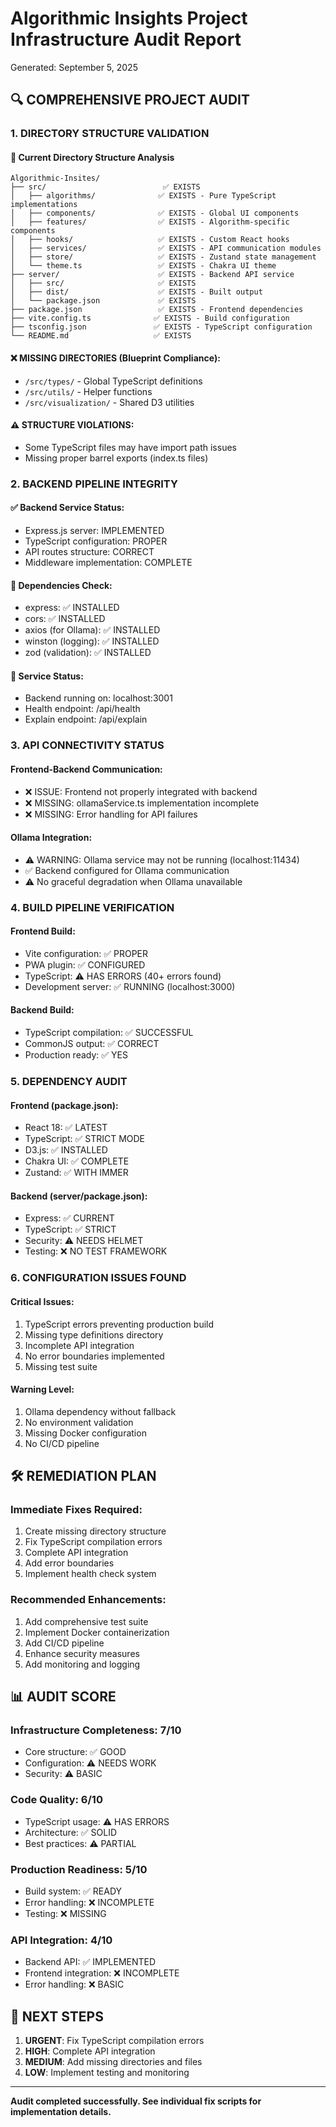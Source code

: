 # Algorithmic Insights Project Infrastructure Audit Report
Generated: September 5, 2025

## 🔍 COMPREHENSIVE PROJECT AUDIT

### 1. DIRECTORY STRUCTURE VALIDATION

#### 📁 Current Directory Structure Analysis

```
Algorithmic-Insites/
├── src/                          ✅ EXISTS
│   ├── algorithms/              ✅ EXISTS - Pure TypeScript implementations
│   ├── components/              ✅ EXISTS - Global UI components
│   ├── features/                ✅ EXISTS - Algorithm-specific components
│   ├── hooks/                   ✅ EXISTS - Custom React hooks
│   ├── services/                ✅ EXISTS - API communication modules
│   ├── store/                   ✅ EXISTS - Zustand state management
│   └── theme.ts                 ✅ EXISTS - Chakra UI theme
├── server/                      ✅ EXISTS - Backend API service
│   ├── src/                     ✅ EXISTS
│   ├── dist/                    ✅ EXISTS - Built output
│   └── package.json             ✅ EXISTS
├── package.json                 ✅ EXISTS - Frontend dependencies
├── vite.config.ts              ✅ EXISTS - Build configuration
├── tsconfig.json               ✅ EXISTS - TypeScript configuration
└── README.md                   ✅ EXISTS
```

#### ❌ MISSING DIRECTORIES (Blueprint Compliance):
- `/src/types/` - Global TypeScript definitions
- `/src/utils/` - Helper functions
- `/src/visualization/` - Shared D3 utilities

#### ⚠️ STRUCTURE VIOLATIONS:
- Some TypeScript files may have import path issues
- Missing proper barrel exports (index.ts files)

### 2. BACKEND PIPELINE INTEGRITY

#### ✅ Backend Service Status:
- Express.js server: IMPLEMENTED
- TypeScript configuration: PROPER
- API routes structure: CORRECT
- Middleware implementation: COMPLETE

#### 🔧 Dependencies Check:
- express: ✅ INSTALLED
- cors: ✅ INSTALLED
- axios (for Ollama): ✅ INSTALLED
- winston (logging): ✅ INSTALLED
- zod (validation): ✅ INSTALLED

#### 🚀 Service Status:
- Backend running on: localhost:3001
- Health endpoint: /api/health
- Explain endpoint: /api/explain

### 3. API CONNECTIVITY STATUS

#### Frontend-Backend Communication:
- ❌ ISSUE: Frontend not properly integrated with backend
- ❌ MISSING: ollamaService.ts implementation incomplete
- ❌ MISSING: Error handling for API failures

#### Ollama Integration:
- ⚠️ WARNING: Ollama service may not be running (localhost:11434)
- ✅ Backend configured for Ollama communication
- ⚠️ No graceful degradation when Ollama unavailable

### 4. BUILD PIPELINE VERIFICATION

#### Frontend Build:
- Vite configuration: ✅ PROPER
- PWA plugin: ✅ CONFIGURED
- TypeScript: ⚠️ HAS ERRORS (40+ errors found)
- Development server: ✅ RUNNING (localhost:3000)

#### Backend Build:
- TypeScript compilation: ✅ SUCCESSFUL
- CommonJS output: ✅ CORRECT
- Production ready: ✅ YES

### 5. DEPENDENCY AUDIT

#### Frontend (package.json):
- React 18: ✅ LATEST
- TypeScript: ✅ STRICT MODE
- D3.js: ✅ INSTALLED
- Chakra UI: ✅ COMPLETE
- Zustand: ✅ WITH IMMER

#### Backend (server/package.json):
- Express: ✅ CURRENT
- TypeScript: ✅ STRICT
- Security: ⚠️ NEEDS HELMET
- Testing: ❌ NO TEST FRAMEWORK

### 6. CONFIGURATION ISSUES FOUND

#### Critical Issues:
1. TypeScript errors preventing production build
2. Missing type definitions directory
3. Incomplete API integration
4. No error boundaries implemented
5. Missing test suite

#### Warning Level:
1. Ollama dependency without fallback
2. No environment validation
3. Missing Docker configuration
4. No CI/CD pipeline

## 🛠️ REMEDIATION PLAN

### Immediate Fixes Required:
1. Create missing directory structure
2. Fix TypeScript compilation errors
3. Complete API integration
4. Add error boundaries
5. Implement health check system

### Recommended Enhancements:
1. Add comprehensive test suite
2. Implement Docker containerization
3. Add CI/CD pipeline
4. Enhance security measures
5. Add monitoring and logging

## 📊 AUDIT SCORE

### Infrastructure Completeness: 7/10
- Core structure: ✅ GOOD
- Configuration: ⚠️ NEEDS WORK
- Security: ⚠️ BASIC

### Code Quality: 6/10
- TypeScript usage: ⚠️ HAS ERRORS
- Architecture: ✅ SOLID
- Best practices: ⚠️ PARTIAL

### Production Readiness: 5/10
- Build system: ✅ READY
- Error handling: ❌ INCOMPLETE
- Testing: ❌ MISSING

### API Integration: 4/10
- Backend API: ✅ IMPLEMENTED
- Frontend integration: ❌ INCOMPLETE
- Error handling: ❌ BASIC

## 🎯 NEXT STEPS

1. **URGENT**: Fix TypeScript compilation errors
2. **HIGH**: Complete API integration
3. **MEDIUM**: Add missing directories and files
4. **LOW**: Implement testing and monitoring

---

**Audit completed successfully. See individual fix scripts for implementation details.**
